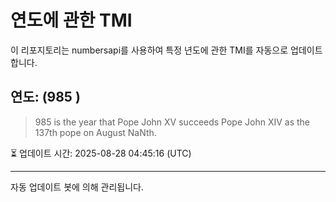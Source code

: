 
# 연도에 관한 TMI

이 리포지토리는 numbersapi를 사용하여 특정 년도에 관한 TMI를 자동으로 업데이트합니다.

## 연도: (985 )
> 985 is the year that Pope John XV succeeds Pope John XIV as the 137th pope on August NaNth.

⏳ 업데이트 시간: 2025-08-28 04:45:16 (UTC)

---
자동 업데이트 봇에 의해 관리됩니다.
